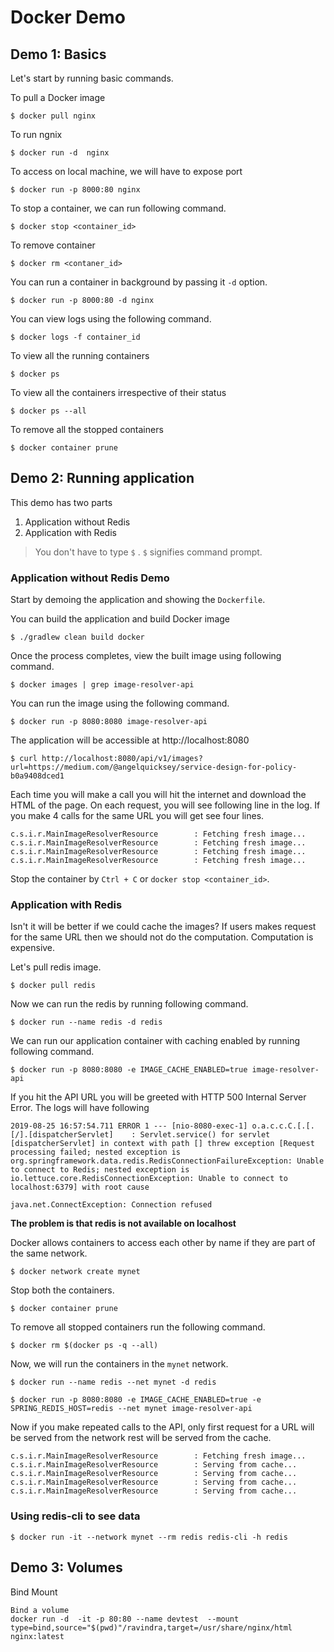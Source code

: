 # Docker Demo


## Demo 1: Basics

Let's start by running basic commands.

To pull a Docker image

```
$ docker pull nginx
```

To run ngnix

```
$ docker run -d  nginx
```

To access on local machine, we will have to expose port

```
$ docker run -p 8000:80 nginx
```

To stop a container, we can run following command.

```
$ docker stop <container_id>
```

To remove container

```
$ docker rm <contaner_id>
```

You can run a container in background by passing it `-d` option.

```
$ docker run -p 8000:80 -d nginx
```

You can view logs using the following command.

```
$ docker logs -f container_id
```

To view all the running containers

```
$ docker ps
```

To view all the containers irrespective of their status

```
$ docker ps --all
```

To remove all the stopped containers

```
$ docker container prune
```

## Demo 2: Running application

This demo has two parts

1. Application without Redis
2. Application with Redis

> You don't have to type `$` . `$`  signifies command prompt.

### Application without Redis Demo

Start by demoing the application and showing the `Dockerfile`.

You can build the application and build Docker image

```
$ ./gradlew clean build docker
```

Once the process completes, view the built image using following command.

```
$ docker images | grep image-resolver-api
```

You can run the image using the following command.

```
$ docker run -p 8080:8080 image-resolver-api
```

The application will be accessible at http://localhost:8080

```
$ curl http://localhost:8080/api/v1/images?url=https://medium.com/@angelquicksey/service-design-for-policy-b0a9408dced1
```

Each time you will make a call you will hit the internet and download the HTML of the page. On each request, you will see following line in the log. If you make 4 calls for the same URL you will get see four lines.

```
c.s.i.r.MainImageResolverResource        : Fetching fresh image...
c.s.i.r.MainImageResolverResource        : Fetching fresh image...
c.s.i.r.MainImageResolverResource        : Fetching fresh image...
c.s.i.r.MainImageResolverResource        : Fetching fresh image...
```

Stop the container by `Ctrl + C` or `docker stop <container_id>`.

### Application with Redis

Isn't it will be better if we could cache the images? If users makes request for the same URL then we should not do the computation. Computation is expensive.

Let's pull redis image.

```
$ docker pull redis
```

Now we can run the redis by running following command.

```
$ docker run --name redis -d redis
```

We can run our application container with caching enabled by running following command.

```
$ docker run -p 8080:8080 -e IMAGE_CACHE_ENABLED=true image-resolver-api
```

If you hit the API URL you will be greeted with HTTP 500 Internal Server Error. The logs will have following

```
2019-08-25 16:57:54.711 ERROR 1 --- [nio-8080-exec-1] o.a.c.c.C.[.[.[/].[dispatcherServlet]    : Servlet.service() for servlet [dispatcherServlet] in context with path [] threw exception [Request processing failed; nested exception is org.springframework.data.redis.RedisConnectionFailureException: Unable to connect to Redis; nested exception is io.lettuce.core.RedisConnectionException: Unable to connect to localhost:6379] with root cause

java.net.ConnectException: Connection refused
```

**The problem is that redis is not available on localhost**

Docker allows containers to access each other by name if they are part of the same network.

```
$ docker network create mynet
```

Stop both the containers.

```
$ docker container prune
```

To remove all stopped containers run the following command.

```
$ docker rm $(docker ps -q --all)
```

Now, we will run the containers in the `mynet` network.

```
$ docker run --name redis --net mynet -d redis
```

```
$ docker run -p 8080:8080 -e IMAGE_CACHE_ENABLED=true -e SPRING_REDIS_HOST=redis --net mynet image-resolver-api
```

Now if you make repeated calls to the API, only first request for a URL will be served from the network rest will be served from the cache.

```
c.s.i.r.MainImageResolverResource        : Fetching fresh image...
c.s.i.r.MainImageResolverResource        : Serving from cache...
c.s.i.r.MainImageResolverResource        : Serving from cache...
c.s.i.r.MainImageResolverResource        : Serving from cache...
c.s.i.r.MainImageResolverResource        : Serving from cache...
```

### Using redis-cli to see data

```
$ docker run -it --network mynet --rm redis redis-cli -h redis
```

## Demo 3: Volumes

Bind Mount
```
Bind a volume
docker run -d  -it -p 80:80 --name devtest  --mount type=bind,source="$(pwd)"/ravindra,target=/usr/share/nginx/html nginx:latest
```
